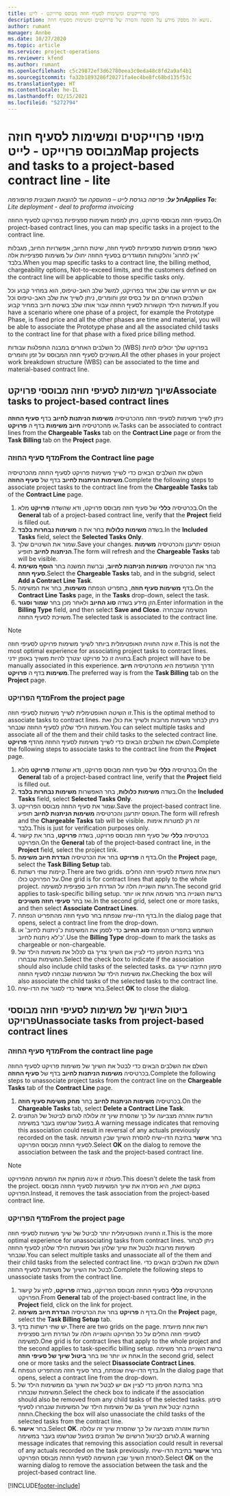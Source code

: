 ```yaml
---
title: מיפוי פרוייקטים ומשימות לסעיף חוזה מבוסס פרוייקט - לייט
description: נושא זה מספק מידע על הוספה והסרה של פרויקטים ומשימות מסעיף חוזה.
author: rumant
manager: Annbe
ms.date: 10/27/2020
ms.topic: article
ms.service: project-operations
ms.reviewer: kfend
ms.author: rumant
ms.openlocfilehash: c5c29872ef3d62780eea3c0eda48c8fd2a9af4b1
ms.sourcegitcommit: fa32b1893286f20271fa4ec4be8fc68bd135f53c
ms.translationtype: HT
ms.contentlocale: he-IL
ms.lasthandoff: 02/15/2021
ms.locfileid: "5272794"
---
```

# <a name="map-projects-and-tasks-to-a-project-based-contract-line---lite"></a><span data-ttu-id="dc08d-103">מיפוי פרוייקטים ומשימות לסעיף חוזה מבוסס פרוייקט - לייט</span><span class="sxs-lookup"><span data-stu-id="dc08d-103">Map projects and tasks to a project-based contract line - lite</span></span>

<span data-ttu-id="dc08d-104">_**חל על**: פריסה בגרסת לייט – מהעסקה ועד להוצאת חשבונית פרופורמה_</span><span class="sxs-lookup"><span data-stu-id="dc08d-104">_**Applies To:** Lite deployment - deal to proforma invoicing_</span></span>

<span data-ttu-id="dc08d-105">בסעיפי חוזה מבוססי פרויקט, ניתן למפות משימות ספציפיות בפרויקט לסעיף החוזה.</span><span class="sxs-lookup"><span data-stu-id="dc08d-105">On project-based contract lines, you can map specific tasks in a project to the contract line.</span></span>

<span data-ttu-id="dc08d-106">כאשר ממפים משימות ספציפיות לסעיף חוזה, שיטת החיוב, אפשרויות החיוב, מגבלות 'אין לחרוג' והלקוחות המוגדרים בסעיף החוזה יחולו על משימות ספציפיות אלה בלבד.</span><span class="sxs-lookup"><span data-stu-id="dc08d-106">When you map specific tasks to a contract line, the billing method, chargeability options, Not-to-exceed limits, and the customers defined on the contract line will be applicable to those specific tasks only.</span></span>

<span data-ttu-id="dc08d-107">אם יש תרחיש שבו שלב אחד בפרויקט, למשל שלב האב-טיפוס, הוא במחיר קבוע וכל השלבים האחרים הם על בסיס זמן וחומרים, ניתן לשייך את שלב האב-טיפוס וכל משימות הילד הקשורות לסעיף החוזה עבור אותו שלב בשיטת חיוב במחיר קבוע.</span><span class="sxs-lookup"><span data-stu-id="dc08d-107">If you have a scenario where one phase of a project, for example the Prototype Phase, is fixed price and all the other phases are time and material, you will be able to associate the Prototype phase and all the associated child tasks to the contract line for that phase with a fixed price billing method.</span></span>

<span data-ttu-id="dc08d-108">כל השלבים האחרים במבנה התפלגות עבודות (WBS) בפרויקט שלך יכולים להיות משויכים לסעיף חוזה המבוסס על זמן וחומרים.</span><span class="sxs-lookup"><span data-stu-id="dc08d-108">All the other phases in your project work breakdown structure (WBS) can be associated to the time and material-based contract line.</span></span>

## <a name="associate-tasks-to-project-based-contract-lines"></a><span data-ttu-id="dc08d-109">שיוך משימות לסעיפי חוזה מבוססי פרויקט</span><span class="sxs-lookup"><span data-stu-id="dc08d-109">Associate tasks to project-based contract lines</span></span>

<span data-ttu-id="dc08d-110">ניתן לשייך משימות לסעיפי חוזה מהכרטיסיה **משימות הניתנות לחיוב** בדף **סעיף החוזה** או מהכרטיסיה **חיוב משימות** בדף ה **פרויקט**.</span><span class="sxs-lookup"><span data-stu-id="dc08d-110">Tasks can be associated to contract lines from the **Chargeable Tasks** tab on the **Contract Line** page or from the **Task Billing** tab on the **Project** page.</span></span>

### <a name="from-the-contract-line-page"></a><span data-ttu-id="dc08d-111">מדף סעיף החוזה</span><span class="sxs-lookup"><span data-stu-id="dc08d-111">From the Contract line page</span></span>

<span data-ttu-id="dc08d-112">השלם את השלבים הבאים כדי לשייך משימות פרויקט לסעיף החוזה מהכרטיסיה **משימות הניתנות לחיוב** בדף של **סעיף החוזה**.</span><span class="sxs-lookup"><span data-stu-id="dc08d-112">Complete the following steps to associate project tasks to the contract line from the **Chargeable Tasks** tab of the **Contract Line** page.</span></span>

1. <span data-ttu-id="dc08d-113">בכרטיסיה **כללי** של סעיף חוזה מבוסס פרויקט, ודא שהשדה **פרויקט** מלא.</span><span class="sxs-lookup"><span data-stu-id="dc08d-113">On the **General** tab of a project-based contract line, verify that the **Project** field is filled out.</span></span>
2. <span data-ttu-id="dc08d-114">בשדה **משימות כלולות** בחר את ה **משימות נבחרות בלבד**.</span><span class="sxs-lookup"><span data-stu-id="dc08d-114">In the **Included Tasks** field, select the **Selected Tasks Only**.</span></span>
3. <span data-ttu-id="dc08d-115">שמור את השינויים שלך.</span><span class="sxs-lookup"><span data-stu-id="dc08d-115">Save your changes.</span></span> <span data-ttu-id="dc08d-116">הטופס יתרענן והכרטיסיה **משימות הניתנות לחיוב** תופיע.</span><span class="sxs-lookup"><span data-stu-id="dc08d-116">The form will refresh and the **Chargeable Tasks** tab will be visible.</span></span>
4. <span data-ttu-id="dc08d-117">בחר את הכרטיסיה **משימות הניתנות לחיוב**, וברשת המשנה בחר **הוסף משימת סעיף חוזה**.</span><span class="sxs-lookup"><span data-stu-id="dc08d-117">Select the **Chargeable Tasks** tab, and in the subgrid, select **Add a Contract Line Task**.</span></span>
5. <span data-ttu-id="dc08d-118">בדף **משימות סעיף חוזה**, בתפריט הנפתח **משימות**, בחר את המשימה.</span><span class="sxs-lookup"><span data-stu-id="dc08d-118">On the **Contract Line Tasks** page, in the **Tasks** drop-down, select the task.</span></span> 
6. <span data-ttu-id="dc08d-119">הזן מידע בשדה **סוג החיוב** ולאחר מכן בחר **שמור וסגור**.</span><span class="sxs-lookup"><span data-stu-id="dc08d-119">Enter information in the **Billing Type** field, and then select **Save and Close**.</span></span> <span data-ttu-id="dc08d-120">המשימה שנבחרה משויכת לסעיף החוזה.</span><span class="sxs-lookup"><span data-stu-id="dc08d-120">The selected task is associated to the contract line.</span></span>

> [!NOTE]
> <span data-ttu-id="dc08d-121">זו אינה החוויה האופטימלית ביותר לשיוך משימות פרויקט לסעיפי חוזה.</span><span class="sxs-lookup"><span data-stu-id="dc08d-121">This is not the most optimal experience for associating project tasks to contract lines.</span></span> <span data-ttu-id="dc08d-122">בחוויה זו כל פרויקט יצטרך להיות משויך באופן ידני.</span><span class="sxs-lookup"><span data-stu-id="dc08d-122">Each project will have to be manually associated in this experience.</span></span> <span data-ttu-id="dc08d-123">הדרך המועדפת היא מהכרטיסיה **חיוב משימות** בדף ה **פרויקט**.</span><span class="sxs-lookup"><span data-stu-id="dc08d-123">The preferred way is from the **Task Billing** tab on the **Project** page.</span></span>

### <a name="from-the-project-page"></a><span data-ttu-id="dc08d-124">מדף הפרויקט</span><span class="sxs-lookup"><span data-stu-id="dc08d-124">From the project page</span></span>

<span data-ttu-id="dc08d-125">זו השיטה האופטימלית לשייך משימות לסעיפי חוזה.</span><span class="sxs-lookup"><span data-stu-id="dc08d-125">This is the optimal method to associate tasks to contract lines.</span></span> <span data-ttu-id="dc08d-126">ניתן לבחור משימות מרובות ולשייך את כולן ואת משימות הילד שלהן לסעיף החוזה שנבחר.</span><span class="sxs-lookup"><span data-stu-id="dc08d-126">You can select multiple tasks and associate all of the them and their child tasks to the selected contract line.</span></span> <span data-ttu-id="dc08d-127">השלם את השלבים הבאים כדי לשייך משימות לסעיף החוזה מהדף **פרויקט**.</span><span class="sxs-lookup"><span data-stu-id="dc08d-127">Complete the following steps to associate tasks to the contract line from the **Project** page.</span></span>

1. <span data-ttu-id="dc08d-128">בכרטיסיה **כללי** של סעיף חוזה מבוסס פרויקט, ודא שהשדה **פרויקט** מלא.</span><span class="sxs-lookup"><span data-stu-id="dc08d-128">On the **General** tab of a project-based contract line, verify that the **Project** field is filled out.</span></span>
2. <span data-ttu-id="dc08d-129">בשדה **משימות כלולות**, בחר האפשרות **משימות נבחרות בלבד**.</span><span class="sxs-lookup"><span data-stu-id="dc08d-129">On the **Included Tasks** field, select **Selected Tasks Only**.</span></span>
3. <span data-ttu-id="dc08d-130">שמור את סעיף החוזה מבוסס הפרוייקט.</span><span class="sxs-lookup"><span data-stu-id="dc08d-130">Save the project-based contract line.</span></span> <span data-ttu-id="dc08d-131">הטופס יתרענן והכרטיסיה **משימות הניתנות לחיוב** תופיע.</span><span class="sxs-lookup"><span data-stu-id="dc08d-131">The form will refresh and the **Chargeable Tasks** tab will be visible.</span></span> <span data-ttu-id="dc08d-132">זה רק למטרות אימות בלבד.</span><span class="sxs-lookup"><span data-stu-id="dc08d-132">This is just for verification purposes only.</span></span>
4. <span data-ttu-id="dc08d-133">בכרטיסיה **כללי** של סעיף חוזה מבוסס פרויקט, בשדה **פרויקט**, בחר את קישור הפרויקט.</span><span class="sxs-lookup"><span data-stu-id="dc08d-133">On the **General** tab of the project-based contract line, in the **Project** field, select the project link.</span></span>
5. <span data-ttu-id="dc08d-134">בדף ה **פרויקט** בחר את הכרטיסיה **הגדרת חיוב משימה**.</span><span class="sxs-lookup"><span data-stu-id="dc08d-134">On the **Project** page, select the **Task Billing Setup** tab.</span></span>
6. <span data-ttu-id="dc08d-135">קיימות שתי רשתות.</span><span class="sxs-lookup"><span data-stu-id="dc08d-135">There are two grids.</span></span> <span data-ttu-id="dc08d-136">רשת אחת מיועדת לסעיפי חוזה החלים על הפרויקט כולו.</span><span class="sxs-lookup"><span data-stu-id="dc08d-136">One grid is for contract lines that apply to the whole project.</span></span> <span data-ttu-id="dc08d-137">הרשת השנייה חלה על הגדרת חיוב ספציפית למשימה.</span><span class="sxs-lookup"><span data-stu-id="dc08d-137">The second grid applies to task-specific billing setup.</span></span> <span data-ttu-id="dc08d-138">ברשת השנייה בחר משימה אחת או יותר ואז בחר **סעיפי חוזה משויכים**.</span><span class="sxs-lookup"><span data-stu-id="dc08d-138">In the second grid, select one or more tasks, and then select **Associate Contract Lines**.</span></span>
7. <span data-ttu-id="dc08d-139">בדף הדו-שיח שנפתח בחר סעיף חוזה מהתפריט הנפתח.</span><span class="sxs-lookup"><span data-stu-id="dc08d-139">In the dialog page that opens, select a contract line from the drop-down.</span></span>
8. <span data-ttu-id="dc08d-140">השתמש בתפריט הנפתח **סוג החיוב** כדי לסמן את המשימות כ'ניתנות לחיוב' או כ'לא ניתנות לחיוב'.</span><span class="sxs-lookup"><span data-stu-id="dc08d-140">Use the **Billing Type** drop-down to mark the tasks as chargeable or non-chargeable.</span></span>
9. <span data-ttu-id="dc08d-141">בחר בתיבת הסימון כדי לציין אם השיוך צריך גם לכלול את משימות הילד של המשימות שנבחרו.</span><span class="sxs-lookup"><span data-stu-id="dc08d-141">Select the check box to indicate if the association should also include child tasks of the selected tasks.</span></span> <span data-ttu-id="dc08d-142">סימון התיבה ישייך גם את משימות הילד של המשימות שנבחרו לסעיף החוזה.</span><span class="sxs-lookup"><span data-stu-id="dc08d-142">Checking the box will also associate the child tasks of the selected tasks to the contract line.</span></span>
10. <span data-ttu-id="dc08d-143">בחר **אישור** כדי לסגור את הדו-שיח.</span><span class="sxs-lookup"><span data-stu-id="dc08d-143">Select **OK** to close the dialog.</span></span>

## <a name="unassociate-tasks-from-project-based-contract-lines"></a><span data-ttu-id="dc08d-144">ביטול השיוך של משימות לסעיפי חוזה מבוססי פרויקט</span><span class="sxs-lookup"><span data-stu-id="dc08d-144">Unassociate tasks from project-based contract lines</span></span>

### <a name="from-the-contract-line-page"></a><span data-ttu-id="dc08d-145">מדף סעיף החוזה</span><span class="sxs-lookup"><span data-stu-id="dc08d-145">From the contract line page</span></span>

<span data-ttu-id="dc08d-146">השלם את השלבים הבאים כדי לבטל את השיוך של משימות פרויקט לסעיף החוזה בכרטיסיה **משימות הניתנות לחיוב** בדף של **סעיף החוזה**.</span><span class="sxs-lookup"><span data-stu-id="dc08d-146">Complete the following steps to unassociate project tasks from the contract line on the **Chargeable Tasks** tab of the **Contract Line** page.</span></span>

1. <span data-ttu-id="dc08d-147">בכרטיסיה **משימות הניתנות לחיוב** בחר **מחק משימת סעיף חוזה**.</span><span class="sxs-lookup"><span data-stu-id="dc08d-147">On the **Chargeable Tasks** tab, select **Delete a Contract Line Task**.</span></span>
2. <span data-ttu-id="dc08d-148">הודעת אזהרה מצביעה על כך שהסרת שיוך זה עלולה לגרום לביטול של הנתונים בפועל שנרשמו בעבר במשימה.</span><span class="sxs-lookup"><span data-stu-id="dc08d-148">A warning message indicates that removing this association could result in reversal of any actuals previously recorded on the task.</span></span> <span data-ttu-id="dc08d-149">בחר **אישור** בתיבת הדו-שיח להסרת השיוך שבין המשימה לסעיף החוזה מבוסס הפרויקט.</span><span class="sxs-lookup"><span data-stu-id="dc08d-149">Select **OK** on the dialog to remove the association between the task and the project-based contract line.</span></span> 

> [!NOTE]
> <span data-ttu-id="dc08d-150">פעולה זו אינה מוחקת את המשימה מהפרויקט.</span><span class="sxs-lookup"><span data-stu-id="dc08d-150">This doesn't delete the task from the project.</span></span> <span data-ttu-id="dc08d-151">במקום זאת, היא מסירה את שיוך המשימות לסעיף החוזה מבוסס הפרויקט.</span><span class="sxs-lookup"><span data-stu-id="dc08d-151">Instead, it removes the task association from the project-based contract line.</span></span>

### <a name="from-the-project-page"></a><span data-ttu-id="dc08d-152">מדף הפרויקט</span><span class="sxs-lookup"><span data-stu-id="dc08d-152">From the project page</span></span>

<span data-ttu-id="dc08d-153">זו החוויה האופטימלית יותר לביטל של שיוך משימות לסעיפי חוזה.</span><span class="sxs-lookup"><span data-stu-id="dc08d-153">This is the more optimal experience for unassociating tasks from contract lines.</span></span> <span data-ttu-id="dc08d-154">ניתן לבחור משימות מרובות ולבטל את שיוך שלהן ושל משימות הילד שלהן לסעיף החוזה שנבחר.</span><span class="sxs-lookup"><span data-stu-id="dc08d-154">You can select multiple tasks and unassociate all of the them and their child tasks from the selected contract line.</span></span> <span data-ttu-id="dc08d-155">השלם את השלבים הבאים כדי לבטל את השיוך של משימות לסעיף החוזה.</span><span class="sxs-lookup"><span data-stu-id="dc08d-155">Complete the following steps to unassociate tasks from the contract line.</span></span>

1. <span data-ttu-id="dc08d-156">מהכרטיסיה **כללי** בסעיף החוזה מבוסס הפרויקט, בשדה **פרויקט**, לחץ על קישור הפרויקט.</span><span class="sxs-lookup"><span data-stu-id="dc08d-156">From **General** tab of the project-based contract line, in the **Project** field, click on the link for project.</span></span>
2. <span data-ttu-id="dc08d-157">בדף ה **פרויקט** בחר את הכרטיסיה **הגדרת חיוב משימה**.</span><span class="sxs-lookup"><span data-stu-id="dc08d-157">On the **Project** page, select the **Task Billing Setup** tab.</span></span>
3. <span data-ttu-id="dc08d-158">יש שתי רשתות בדף.</span><span class="sxs-lookup"><span data-stu-id="dc08d-158">There are two grids on the page.</span></span> <span data-ttu-id="dc08d-159">רשת אחת מיועדת לסעיפי חוזה החלים על כל הפרויקט והשנייה חלה על הגדרת חיוב ספציפית למשימה.</span><span class="sxs-lookup"><span data-stu-id="dc08d-159">One grid is for contract lines that apply to the whole project and the second applies to task-specific billing setup.</span></span> <span data-ttu-id="dc08d-160">ברשת השנייה בחר משימה אחת או יותר ואז בחר **ביטול שיוך של סעיפי חוזה**.</span><span class="sxs-lookup"><span data-stu-id="dc08d-160">In the second grid, select one or more tasks and the select **Disassociate Contract Lines**.</span></span>
4. <span data-ttu-id="dc08d-161">בדף הדו-שיח שנפתח, בחר סעיף חוזה מהתפריט הנפתח.</span><span class="sxs-lookup"><span data-stu-id="dc08d-161">In the  dialog page that opens, select a contract line from the drop-down.</span></span>
5. <span data-ttu-id="dc08d-162">בחר בתיבת הסימון כדי לציין אם יש לבטל את השיוך גם ממשימות הילד של המשימות שנבחרו.</span><span class="sxs-lookup"><span data-stu-id="dc08d-162">Select the check box to indicate if the association should also be removed from any child tasks of the selected tasks.</span></span> <span data-ttu-id="dc08d-163">סימון התיבה יבטל את השיוך גם של משימות הילד של המשימות שנבחרו לסעיף החוזה.</span><span class="sxs-lookup"><span data-stu-id="dc08d-163">Checking the box will also unassociate the child tasks of the selected tasks from the contract line.</span></span>
6. <span data-ttu-id="dc08d-164">בחר **אישור**.</span><span class="sxs-lookup"><span data-stu-id="dc08d-164">Select **OK**.</span></span> <span data-ttu-id="dc08d-165">הודעת אזהרה מצביעה על כך שהסרת שיוך זה עלולה לגרום לביטול הרשיום של הנתונים בפועל שנרשמו בעבר במשימה.</span><span class="sxs-lookup"><span data-stu-id="dc08d-165">A warning message indicates that removing this association could result in reversal of any actuals recorded on the task previously.</span></span> <span data-ttu-id="dc08d-166">בחר **אישור** בתיבת הדו-שיח להסרת השיוך שבין המשימה לסעיף החוזה מבוסס הפרויקט.</span><span class="sxs-lookup"><span data-stu-id="dc08d-166">Select **OK** on the warning dialog to remove the association between the task and the project-based contract line.</span></span>


[!INCLUDE[footer-include](../../includes/footer-banner.md)]